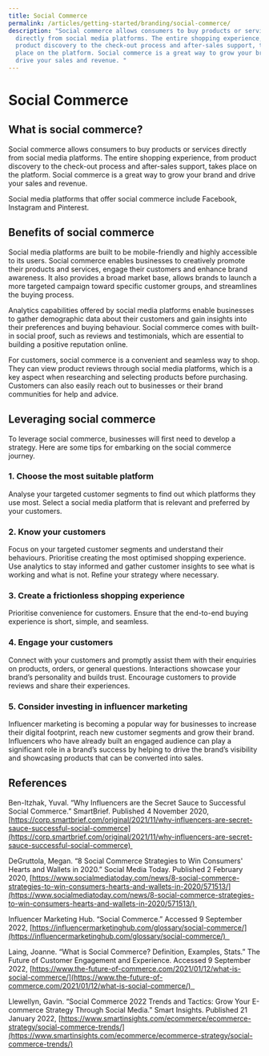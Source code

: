 ```yaml
---
title: Social Commerce
permalink: /articles/getting-started/branding/social-commerce/
description: "Social commerce allows consumers to buy products or services
  directly from social media platforms. The entire shopping experience, from
  product discovery to the check-out process and after-sales support, takes
  place on the platform. Social commerce is a great way to grow your brand and
  drive your sales and revenue. "
---
```

# Social Commerce 

## What is social commerce? 

Social commerce allows consumers to buy products or services directly from social media platforms. The entire shopping experience, from product discovery to the check-out process and after-sales support, takes place on the platform. Social commerce is a great way to grow your brand and drive your sales and revenue. 

Social media platforms that offer social commerce include Facebook, Instagram and Pinterest.  

## Benefits of social commerce 

Social media platforms are built to be mobile-friendly and highly accessible to its users. Social commerce enables businesses to creatively promote their products and services, engage their customers and enhance brand awareness. It also provides a broad market base, allows brands to launch a more targeted campaign toward specific customer groups, and streamlines the buying process.  

Analytics capabilities offered by social media platforms enable businesses to gather demographic data about their customers and gain insights into their preferences and buying behaviour. Social commerce comes with built-in social proof, such as reviews and testimonials, which are essential to building a positive reputation online.  

For customers, social commerce is a convenient and seamless way to shop. They can view product reviews through social media platforms, which is a key aspect when researching and selecting products before purchasing. Customers can also easily reach out to businesses or their brand communities for help and advice.  

## Leveraging social commerce 

To leverage social commerce, businesses will first need to develop a strategy. Here are some tips for embarking on the social commerce journey.  

### 1.  **Choose the most suitable platform** 
    

Analyse your targeted customer segments to find out which platforms they use most. Select a social media platform that is relevant and preferred by your customers.  

### 2.  Know your customers 
    

Focus on your targeted customer segments and understand their behaviours. Prioritise creating the most optimised shopping experience. Use analytics to stay informed and gather customer insights to see what is working and what is not. Refine your strategy where necessary.  

### 3.  Create a frictionless shopping experience 
    

Prioritise convenience for customers. Ensure that the end-to-end buying experience is short, simple, and seamless.  

### 4.  Engage your customers 
    

Connect with your customers and promptly assist them with their enquiries on products, orders, or general questions. Interactions showcase your brand’s personality and builds trust. Encourage customers to provide reviews and share their experiences.  

### 5.  Consider investing in influencer marketing 
    

Influencer marketing is becoming a popular way for businesses to increase their digital footprint, reach new customer segments and grow their brand. Influencers who have already built an engaged audience can play a significant role in a brand’s success by helping to drive the brand’s visibility and showcasing products that can be converted into sales.  

## References 

Ben-Itzhak, Yuval. “Why Influencers are the Secret Sauce to Successful Social Commerce.” SmartBrief. Published 4 November 2020, [https://corp.smartbrief.com/original/2021/11/why-influencers-are-secret-sauce-successful-social-commerce](https://corp.smartbrief.com/original/2021/11/why-influencers-are-secret-sauce-successful-social-commerce) 

DeGruttola, Megan. “8 Social Commerce Strategies to Win Consumers' Hearts and Wallets in 2020.” Social Media Today. Published 2 February 2020, [https://www.socialmediatoday.com/news/8-social-commerce-strategies-to-win-consumers-hearts-and-wallets-in-2020/571513/](https://www.socialmediatoday.com/news/8-social-commerce-strategies-to-win-consumers-hearts-and-wallets-in-2020/571513/) 

Influencer Marketing Hub. “Social Commerce.” Accessed 9 September 2022, [https://influencermarketinghub.com/glossary/social-commerce/](https://influencermarketinghub.com/glossary/social-commerce/)  

Laing, Joanne. “What is Social Commerce? Definition, Examples, Stats.” The Future of Customer Engagement and Experience. Accessed 9 September 2022, [https://www.the-future-of-commerce.com/2021/01/12/what-is-social-commerce/](https://www.the-future-of-commerce.com/2021/01/12/what-is-social-commerce/)  

Llewellyn, Gavin. “Social Commerce 2022 Trends and Tactics: Grow Your E\-commerce Strategy Through Social Media.” Smart Insights. Published 21 January 2022, [https://www.smartinsights.com/ecommerce/ecommerce-strategy/social-commerce-trends/](https://www.smartinsights.com/ecommerce/ecommerce-strategy/social-commerce-trends/)